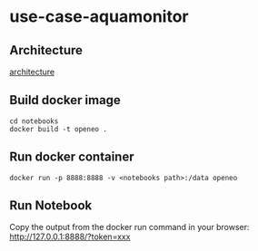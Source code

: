 # use-case-aquamonitor

## Architecture

[architecture](./img/C_Scale_Aquamonitor.svg)

## Build docker image

	cd notebooks
	docker build -t openeo .

## Run docker container

	docker run -p 8888:8888 -v <notebooks path>:/data openeo

## Run Notebook

Copy the output from the docker run command in your browser:
http://127.0.0.1:8888/?token=xxx
